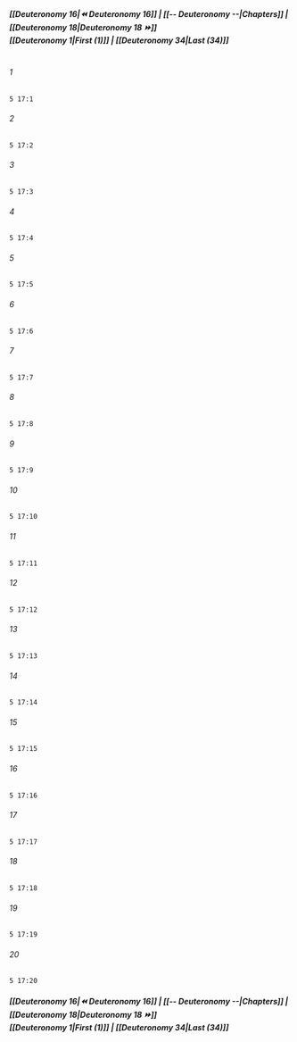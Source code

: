 
##### **[[Deuteronomy 16|⏪ Deuteronomy 16]] | [[-- Deuteronomy --|Chapters]] | [[Deuteronomy 18|Deuteronomy 18 ⏩]]**<br>**[[Deuteronomy 1|First (1)]] | [[Deuteronomy 34|Last (34)]]**<br><br>

###### 1
``` verse
5 17:1
```
###### 2
``` verse
5 17:2
```
###### 3
``` verse
5 17:3
```
###### 4
``` verse
5 17:4
```
###### 5
``` verse
5 17:5
```
###### 6
``` verse
5 17:6
```
###### 7
``` verse
5 17:7
```
###### 8
``` verse
5 17:8
```
###### 9
``` verse
5 17:9
```
###### 10
``` verse
5 17:10
```
###### 11
``` verse
5 17:11
```
###### 12
``` verse
5 17:12
```
###### 13
``` verse
5 17:13
```
###### 14
``` verse
5 17:14
```
###### 15
``` verse
5 17:15
```
###### 16
``` verse
5 17:16
```
###### 17
``` verse
5 17:17
```
###### 18
``` verse
5 17:18
```
###### 19
``` verse
5 17:19
```
###### 20
``` verse
5 17:20
```

##### **[[Deuteronomy 16|⏪ Deuteronomy 16]] | [[-- Deuteronomy --|Chapters]] | [[Deuteronomy 18|Deuteronomy 18 ⏩]]**<br>**[[Deuteronomy 1|First (1)]] | [[Deuteronomy 34|Last (34)]]**
